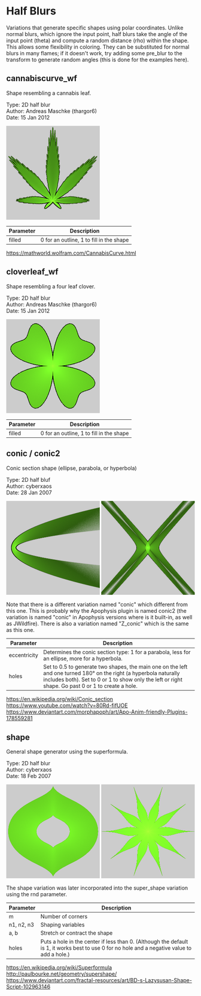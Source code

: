 # Half Blurs
Variations that generate specific shapes using polar coordinates. Unlike normal blurs, which ignore the input point, half blurs take the angle of the input point (theta) and compute a random distance (rho) within the shape. This allows some flexibility in coloring. They can be substituted for normal blurs in many flames; if it doesn't work, try adding some pre_blur to the transform to generate random angles (this is done for the examples here).

## cannabiscurve_wf
Shape resembling a cannabis leaf.

Type: 2D half blur  
Author: Andreas Maschke (thargor6)  
Date: 15 Jan 2012

[![](cannabiscurve-1.png)](cannabiscurve-1.flame)

| Parameter | Description |
| --- | --- |
| filled | 0 for an outline, 1 to fill in the shape |

https://mathworld.wolfram.com/CannabisCurve.html  

## cloverleaf_wf
Shape resembling a four leaf clover.

Type: 2D half blur  
Author: Andreas Maschke (thargor6)  
Date: 15 Jan 2012

[![](cloverleaf-1.png)](cloverleaf-1.flame)

| Parameter | Description |
| --- | --- |
| filled | 0 for an outline, 1 to fill in the shape |

## conic / conic2
Conic section shape (ellipse, parabola, or hyperbola)

Type: 2D half bluf  
Author: cyberxaos  
Date: 28 Jan 2007  

[![](conic-1.png)](conic-1.flame) [![](conic-2.png)](conic-2.flame)

Note that there is a different variation named "conic" which different from this one. This is probably why the Apophysis plugin is named conic2 (the variation is named "conic" in Apophysis versions where is it built-in, as well as JWildfire). There is also a variation named "Z_conic" which is the same as this one.

| Parameter | Description |
| --- | --- |
| eccentricity | Determines the conic section type: 1 for a parabola, less for an ellipse, more for a hyperbola. |
| holes | Set to 0.5 to generate two shapes, the main one on the left and one turned 180° on the right (a hyperbola naturally includes both). Set to 0 or 1 to show only the left or right shape. Go past 0 or 1 to create a hole. |

https://en.wikipedia.org/wiki/Conic_section  
https://www.youtube.com/watch?v=80Rd-fifUOE  
https://www.deviantart.com/morphapoph/art/Apo-Anim-friendly-Plugins-178559281  

## shape
General shape generator using the superformula.

Type: 2D half blur  
Author: cyberxaos  
Date: 18 Feb 2007  

[![](shape-1.png)](shape-1.flame) [![](shape-2.png)](shape-2.flame)

The shape variation was later incorporated into the super_shape variation using the rnd parameter.

| Parameter | Description |
| --- | --- |
| m | Number of corners |
| n1, n2, n3 | Shaping variables |
| a, b | Stretch or contract the shape |
| holes | Puts a hole in the center if less than 0. (Although the default is 1, it works best to use 0 for no hole and a negative value to add a hole.) |

https://en.wikipedia.org/wiki/Superformula  
http://paulbourke.net/geometry/supershape/  
https://www.deviantart.com/fractal-resources/art/BD-s-Lazysusan-Shape-Script-102963146  
